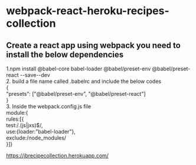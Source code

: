 # webpack-react-heroku-recipes-collection
## Create a react app using webpack you need to install the below dependencies
1.npm install @babel-core babel-loader @babel/preset-env @babel/preset-react --save--dev\
2. build a file name called .babelrc and include the below codes\
{\
    "presets": ["@babel/preset-env", "@babel/preset-react"]\
  }\
3.  Inside the webpack.config.js file\
      module:{\
      rules:[{\
             test:/\.(js|jxs)$/,\
             use:{loader:"babel-loader"},\
             exclude:/node_modules/\
            }]}

https://jbrecipecollection.herokuapp.com/
